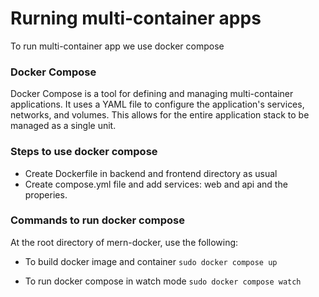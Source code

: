 # Rurning multi-container apps

To run multi-container app we use docker compose

### Docker Compose

Docker Compose is a tool for defining and managing multi-container applications. It uses a YAML file to configure the application's services, networks, and volumes. This allows for the entire application stack to be managed as a single unit.

### Steps to use docker compose

- Create Dockerfile in backend and frontend directory as usual
- Create compose.yml file and add services: web and api and the properies.

### Commands to run docker compose

At the root directory of mern-docker, use the following:

- To build docker image and container
  `sudo docker compose up`

- To run docker compose in watch mode
  `sudo docker compose watch`
